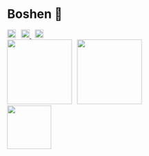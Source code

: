 # Boshen 🦀
<div>
  <img height="20" src="https://visitor-badge.glitch.me/badge?page_id=Boshen.Boshen" />
  &nbsp;
  <a href="https://twitter.com/boshen_c">
    <img height="20" src="https://img.shields.io/twitter/follow/boshen_c?style=social" />
  </a>
  &nbsp;
  <img height="20" src="https://www.codewars.com/users/Boshen/badges/large" />
<div> 
<div>
  <img height="150" src="https://github-readme-stats.vercel.app/api?username=Boshen&count_private=true&show_icons=true&hide=stars&theme=dark" />
  &nbsp;
  <img height="150" src="https://github-readme-stats.vercel.app/api/top-langs?username=Boshen&layout=compact&langs_count=6&hide=tex&theme=dark" />
</div>
<div>
  <img height="101.5" src="https://github-readme-stats.vercel.app/api/wakatime?username=1288fed2-3579-461d-a8e6-203003eeab9d&custom_title=Coding%20Times&layout=compact&theme=dark" />
</div>
  
  
